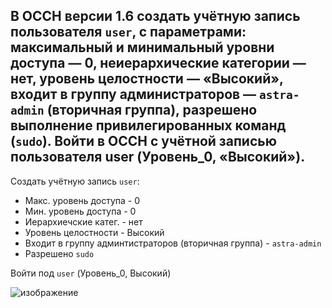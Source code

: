 ## В ОССН версии 1.6 создать учётную запись пользователя `user`, с параметрами: максимальный и минимальный уровни доступа — 0, неиерархические категории — нет, уровень целостности — «Высокий», входит в группу администраторов — `astra-admin` (вторичная группа), разрешено выполнение привилегированных команд (`sudo`). Войти в ОССН с учётной записью пользователя user (Уровень_0, «Высокий»).

Создать учётную запись `user`: 
- Макс. уровень доступа - 0
- Мин. уровень доступа - 0
- Иерархиечские катег. - нет
- Уровень целостности - Высокий
- Входит в группу админтистраторов (вторичная группа) - `astra-admin`
- Разрешено `sudo`

Войти под `user` (Уровень_0, Высокий)

![изображение](https://github.com/user-attachments/assets/31a63a36-7fc5-4a51-acb4-fcb9ad7acf25)
